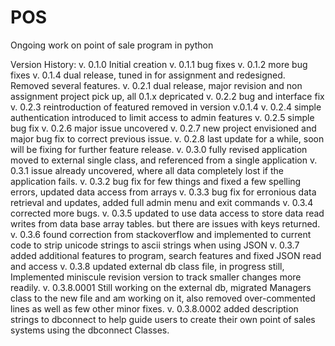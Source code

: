 # POS
Ongoing work on point of sale program in python

Version History:
v. 0.1.0 Initial creation
v. 0.1.1 bug fixes
v. 0.1.2 more bug fixes
v. 0.1.4 dual release, tuned in for assignment and redesigned. Removed several features.
v. 0.2.1 dual release, major revision and non assignment project pick up, all 0.1.x depricated
v. 0.2.2 bug and interface fix
v. 0.2.3 reintroduction of featured removed in version v.0.1.4
v. 0.2.4 simple authentication introduced to limit access to admin features
v. 0.2.5 simple bug fix
v. 0.2.6 major issue uncovered
v. 0.2.7 new project envisioned and major bug fix to correct previous issue.
v. 0.2.8 last update for a while, soon will be fixing for further feature release.
v. 0.3.0 fully revised application moved to external single class, and referenced from a single application
v. 0.3.1 issue already uncovered, where all data completely lost if the application fails.
v. 0.3.2 bug fix for few things and fixed a few spelling errors, updated data access from arrays
v. 0.3.3 bug fix for erronious data retrieval and updates, added full admin menu and exit commands
v. 0.3.4 corrected more bugs.
v. 0.3.5 updated to use data access to store data read writes from data base array tables. but there are issues with keys returned.
v. 0.3.6 found correction from stackoverflow and implemented to current code to strip unicode strings to ascii strings when using JSON
v. 0.3.7 added additional features to program, search features and fixed JSON read and access
v. 0.3.8 updated external db class file, in progress still, Implemented miniscule revision version to track smaller changes more readily.
v. 0.3.8.0001 Still working on the external db, migrated Managers class to the new file and am working on it, also removed over-commented lines as well as few other minor fixes.
v. 0.3.8.0002 added description strings to dbconnect to help guide users to create their own point of sales systems using the dbconnect Classes.
